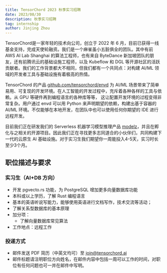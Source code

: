 ```yaml
---
title: TensorChord 2023 秋季实习招聘
date: 2023/08/30
description: 秋季实习招聘
tag: internship
author: Jinjing Zhou
---
```


TensorChord是一家年轻的技术向公司，创立于 2022 年 6 月，目前已获得一线基金支持，完成天使轮融资。我们是一个麻雀虽小五脏俱全的团队。其中有前 AWS AI Lab Shanghai 的算法工程师，也有来自 ByteDance 新加坡团队的朋友，还有前腾讯云的基础设施工程师，以及 Kubeflow 和 DGL 等开源社区的活跃贡献者。我们的工作背景都大不相同，但我们都有一个共同点：对构建 AI/ML 领域的开发者工具与基础设施有着极高的热情。

TensorChord 的产品 [github.com/tensorchord/envd](https://github.com/tensorchord/envd) 为 AI/ML 场景带来了简单易用、可复现的开发环境。在人工智能的开发过程中，充斥着各种各样的工具与依赖。从 GPU 等硬件再到编程语言的各种库等等， 这让配置开发环境的过程变得非常复杂。用户通过 envd 可以用 Python 来声明期望的依赖，构建出基于容器的 AI/ML 环境。不仅能够在本地开发，在团队中也可以使用任何你期望的 IDE 进行远程开发。

目前我们正在研发我们的 Serverless 机器学习模型推理产品 [modelz](https://docs.modelz.ai)，并且在孵化与之相关的开源项目。因此我们正在寻找更多志同道合的小伙伴们，共同构建下一代的云原生 AI 基础设施。对于实习生我们期望你一周能投入4-5天，实习时长至少3个月。

## 职位描述与要求

### 实习生（AI+DB 方向）

- 开发 pgvecto.rs 功能，为 PostgreSQL 增加更多向量数据库功能
- 本科或以上学历，了解 Rust 编程语言
- 基本的英语听说写能力，能够使用英语进行文档写作，技术交流等活动；
- 了解关系型数据库的基本原理
- 加分项：
  - 了解向量数据库常见算法
- 工作地点：远程工作

### 投递方式

- 邮件发送 PDF 简历（中英文均可）至 join@tensorchord.ai
- 邮件标题请注明职位方向姓名，在邮件内容中包括一周可以工作的时间，对职位有任何问题也可一并在邮件中写明。
